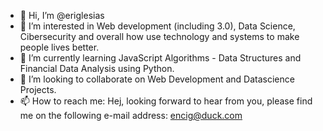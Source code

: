 - 👋 Hi, I’m @eriglesias
- 👀 I’m interested in Web development (including 3.0), Data Science, Cibersecurity and overall how use technology and systems to make people lives better.
- 🌱 I’m currently learning JavaScript Algorithms - Data Structures and Financial Data Analysis using Python.
- 💞️ I’m looking to collaborate on Web Development and Datascience Projects. 
- 📫 How to reach me: Hej, looking forward to hear from you, please find me on the following e-mail address: encig@duck.com

<!---
eriglesias/eriglesias is a ✨ special ✨ repository because its `README.md` (this file) appears on your GitHub profile.
You can click the Preview link to take a look at your changes.
--->
